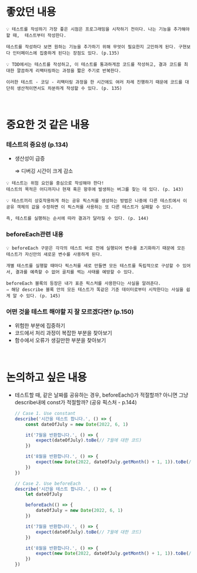 # 좋았던 내용

```
💡 테스트를 작성하기 가장 좋은 시점은 프로그래밍을 시작하기 전이다. 나는 기능을 추가해야 할 때,  테스트부터 작성한다.

테스트를 작성하다 보면 원하는 기능을 추가하기 위해 무엇이 필요한지 고민하게 된다. 구현보다 인터페이스에 집중하게 된다는 장점도 있다. (p.135)
```

```
💡 TDD에서는 테스트를 작성하고, 이 테스트를 통과하게끔 코드를 작성하고, 결과 코드를 최대한 깔끔하게 리팩터링하는 과정을 짧은 주기로 반복한다.

이러한 테스트 - 코딩 - 리팩터링 과정을 한 시간에도 여러 차례 진행하기 때문에 코드를 대단히 생산적이면서도 차분하게 작성할 수 있다. (p. 135)
```

<br/>

# 중요한 것 같은 내용

### **테스트의 중요성 (p.134)**

- 생산성이 급증
    
    ⇒ 디버깅 시간이 크게 감소
    

```
💡 테스트는 위험 요인을 중심으로 작성해야 한다!
테스트의 목적은 어디까지나 현재 혹은 향후에 발생하는 버그를 찾는 데 있다. (p. 143)
```

```
💡 테스트끼리 상호작용하게 하는 공유 픽스처를 생성하는 방법은 나중에 다른 테스트에서 이 공유 객체의 값을 수정하면 이 픽스처를 사용하는 또 다른 테스트가 실패할 수 있다.

즉, 테스트를 실행하는 순서에 따라 결과가 달라질 수 있다. (p. 144)
```

### beforeEach관련 내용

```
💡 beforeEach 구문은 각각의 테스트 바로 전에 실행되어 변수를 초기화하기 때문에 모든 테스트가 자신만의 새로운 변수를 사용하게 된다.

개별 테스트를 실행할 때마다 픽스처를 새로 만들면 모든 테스트를 독립적으로 구성할 수 있어서, 결과를 예측할 수 없어 골치를 썩는 사태를 예방할 수 있다.

beforeEach 블록의 등장은 내가 표준 픽스처를 사용한다는 사실을 알려준다.
⇒ 해당 describe 블록 안의 모든 테스트가 똑같은 기준 데이터로부터 시작한다는 사실을 쉽게 알 수 있다. (p. 145)
```

### 어떤 것을 테스트 해야할 지 잘 모르겠다면? (p.150)

- 위험한 부분에 집중하기
- 코드에서 처리 과정이 복잡한 부분을 찾아보기
- 함수에서 오류가 생길만한 부분을 찾아보기

<br/>


# 논의하고 싶은 내용

- 테스트할 때, 같은 날짜를 공유하는 경우, beforeEach()가 적절할까? 아니면 그냥 describe내에 const가 적절할까? (공유 픽스처 - p.144)
    
    ```jsx
    // Case 1. Use constant
    describe('시간을 테스트 합니다.', () => {
    	const dateOfJuly = new Date(2022, 6, 1)
    
    	it('7월을 반환합니다.', () => {
    		expect(dateOfJuly).toBe(// 7월에 대한 코드)
    	})
    
    	it('8월을 반환합니다.', () => {
    		expect(new Date(2022, dateOfJuly.getMonth() + 1, 1)).toBe(// 8월에 대한 코드)
    	})
    })
    
    // Case 2. Use beforeEach
    describe('시간을 테스트 합니다.', () => {
    	let dateOfJuly
    
    	beforeEach(() => {
    		dateOfJuly = new Date(2022, 6, 1)
    	})
    
    	it('7월을 반환합니다.', () => {
    		expect(dateOfJuly).toBe(// 7월에 대한 코드)
    	})
    
    	it('8월을 반환합니다.', () => {
    		expect(new Date(2022, dateOfJuly.getMonth() + 1, 1)).toBe(// 8월에 대한 코드)
    	})
    })
    ```